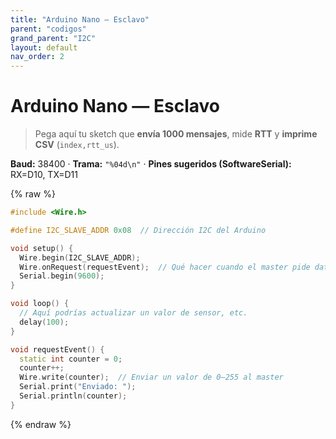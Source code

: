 ```yaml
---
title: "Arduino Nano — Esclavo"
parent: "codigos"
grand_parent: "I2C"
layout: default
nav_order: 2
---
```


# Arduino Nano — Esclavo

> Pega aquí tu sketch que **envía 1000 mensajes**, mide **RTT** y **imprime CSV** (`index,rtt_us`).

**Baud:** 38400 · **Trama:** `"%04d\n"` · **Pines sugeridos (SoftwareSerial):** RX=D10, TX=D11

{% raw %}
~~~c++
#include <Wire.h>

#define I2C_SLAVE_ADDR 0x08  // Dirección I2C del Arduino

void setup() {
  Wire.begin(I2C_SLAVE_ADDR);
  Wire.onRequest(requestEvent);  // Qué hacer cuando el master pide datos
  Serial.begin(9600);
}

void loop() {
  // Aquí podrías actualizar un valor de sensor, etc.
  delay(100);
}

void requestEvent() {
  static int counter = 0;
  counter++;
  Wire.write(counter);  // Enviar un valor de 0–255 al master
  Serial.print("Enviado: ");
  Serial.println(counter);
}
~~~
{% endraw %}
